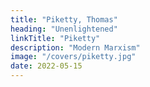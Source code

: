 ```yaml
---
title: "Piketty, Thomas"
heading: "Unenlightened"
linkTitle: "Piketty"
description: "Modern Marxism"
image: "/covers/piketty.jpg"
date: 2022-05-15
---
```


